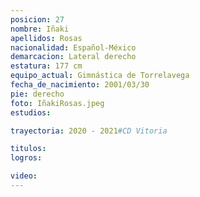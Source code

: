 ```yaml
---
posicion: 27
nombre: Iñaki
apellidos: Rosas
nacionalidad: Español-México
demarcacion: Lateral derecho
estatura: 177 cm
equipo_actual: Gimnástica de Torrelavega
fecha_de_nacimiento: 2001/03/30
pie: derecho
foto: IñakiRosas.jpeg 
estudios:

trayectoria: 2020 - 2021#CD Vitoria

titulos:
logros:

video:
---
```

